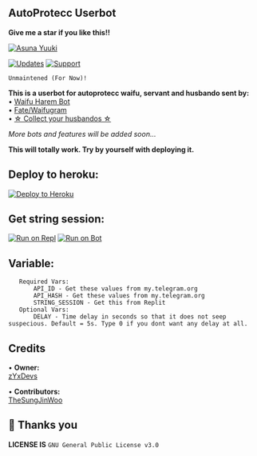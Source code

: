 ## AutoProtecc Userbot
**Give me a star if you like this!!**


[![Asuna Yuuki](https://socialify.git.ci/zYxDevs/AutoProtecc-Userbot/image?description=1&font=Source%20Code%20Pro&forks=1&issues=1&language=1&logo=https%3A%2F%2F1000logos.net%2Fwp-content%2Fuploads%2F2021%2F04%2FTelegram-logo.png&owner=1&pattern=Plus&pulls=1&stargazers=1&theme=Light)](https://t.me/AutoProtecc)

[![Updates](https://img.shields.io/badge/Updates-Channel-blue?&logo=telegram)](https://t.me/SpreadNetworks)
[![Support](https://img.shields.io/badge/Support-Group-blue?&logo=telegram)](https://t.me/YBotsSupport)

```
Unmaintened (For Now)!
```

**This is a userbot for autoprotecc waifu, servant and husbando sent by:**<br>
• [Waifu Harem Bot](https://t.me/loli_harem_bot)<br>
• [Fate/Waifugram](https://t.me/FateWaifugram_Bot)<br>
• [☆ Collect your husbandos ☆](https://t.me/Collect_your_husbando_bot)

_More bots and features will be added soon..._
<br>

**This will totally work. Try by yourself with deploying it.** 

## Deploy to heroku:
[![Deploy to Heroku](https://www.herokucdn.com/deploy/button.svg)](https://heroku.com/deploy?template=https://github.com/zYxDevs/AutoProtecc-Userbot)

## Get string session:
[![Run on Repl](https://repl.it/badge/github/STARKGANG/friday)](https://replit.com/@zYxDevs/StringSession)
[![Run on Bot](https://img.shields.io/badge/StringSession-Robot-blue?&logo=telegram)](https://t.me/YogaWaifuBot)

## Variable:
```
   Required Vars:
       API_ID - Get these values from my.telegram.org
       API_HASH - Get these values from my.telegram.org
       STRING_SESSION - Get this from Replit
   Optional Vars:
       DELAY - Time delay in seconds so that it does not seep suspecious. Default = 5s. Type 0 if you dont want any delay at all.
```


## Credits
• **Owner:**<br>
[zYxDevs](https://t.me/Yoga_CIC)
<br>

• **Contributors:**<br>
[TheSungJinWoo](https://github.com/TheSungJinWoo)


## 👋 Thanks you
**LICENSE IS** `GNU General Public License v3.0`

